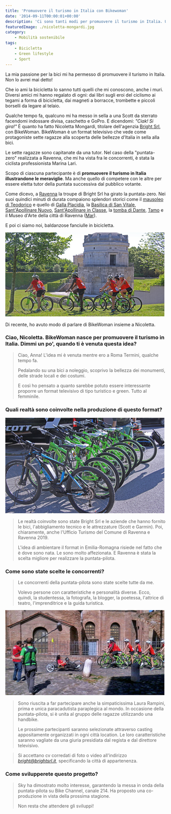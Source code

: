 ```yaml
---
title: 'Promuovere il turismo in Italia con Bikewoman'
date: '2014-09-11T00:00:01+00:00'
description: 'Ci sono tanti modi per promuovere il turismo in Italia. Uno di questi è BikeWoman, un format la cui puntata-pilota è stata realizzata a Ravenna.'
featuredImage: ./nicoletta-mongardi.jpg
category:
    - Mobilità sostenibile
tags:
    - Bicicletta
    - Green lifestyle
    - Sport
---
```


La mia passione per la bici mi ha permesso di promuovere il turismo in Italia. Non lo avrei mai detto!

Che io ami la bicicletta lo sanno tutti quelli che mi conoscono, anche i muri. Diversi amici mi hanno regalato di ogni: dai libri sugli eroi del ciclismo ai tegami a forma di bicicletta, dai magneti a borracce, trombette e piccoli borselli da legare al telaio.

Qualche tempo fa, qualcuno mi ha messo in sella a una Scott da sterrato facendomi indossare divisa, caschetto e GoPro. E dicendomi: *"Ciak! Si gira!"*
È quanto ha fatto Nicoletta Mongardi, titolare dell'agenzia [Bright Srl](http://www.brightsrl.it), con BikeWoman.
BikeWoman è un format televisivo che vede come protagoniste sette ragazze alla scoperta delle bellezze d'Italia in sella alla bici.

Le sette ragazze sono capitanate da una tutor. Nel caso della "puntata-zero" realizzata a Ravenna, che mi ha vista fra le concorrenti, è stata la ciclista professionista Marina Lari.

Scopo di ciascuna partecipante è di **promuovere il turismo in Italia illustrandone le meraviglie**. Ma anche quello di competere con le altre per essere eletta tutor della puntata successiva dal pubblico votante.

Come dicevo, a [Ravenna](http://www.turismo.ra.it/ita/) la troupe di Bright Srl ha girato la puntata-zero.
Nei suoi quindici minuti di durata compaiono splendori storici come il [mausoleo di Teodorico](http://www.turismo.ra.it/ita/Scopri-il-territorio/Arte-e-cultura/Patrimonio-Unesco/Mausoleo-di-Teoderico) e quello di [Galla Placidia](http://www.turismo.ra.it/ita/Scopri-il-territorio/Arte-e-cultura/Patrimonio-Unesco/Mausoleo-di-Galla-Placidia), la [Basilica di San Vitale](http://www.turismo.ra.it/ita/Scopri-il-territorio/Arte-e-cultura/Patrimonio-Unesco/Basilica-di-San-Vitale), [Sant'Apollinare Nuovo](http://www.turismo.ra.it/ita/Scopri-il-territorio/Arte-e-cultura/Patrimonio-Unesco/Basilica-di-Sant'Apollinare-Nuovo), [Sant'Apollinare in Classe](http://www.turismo.ra.it/ita/Scopri-il-territorio/Arte-e-cultura/Patrimonio-Unesco/Basilica-di-Sant'Apollinare-in-Classe), la [tomba di Dante](http://www.turismo.ra.it/ita/Scopri-il-territorio/Arte-e-cultura/Monumenti-alla-memoria/Tomba-di-Dante-e-Quadrarco-di-Braccioforte), [Tamo](http://www.tamoravenna.it) e il Museo d'Arte della città di Ravenna ([Mar](http://www.mar.ra.it/ita/)).

E poi ci siamo noi, baldanzose fanciulle in bicicletta.

![Teodorico](./teodorico.jpg)

Di recente, ho avuto modo di parlare di BikeWoman insieme a Nicoletta.

### Ciao, Nicoletta. BikeWoman nasce per promuovere il turismo in Italia. Dimmi un po', quando ti è venuta questa idea?

> Ciao, Anna! L'idea mi è venuta mentre ero a Roma Termini, qualche tempo fa.
>
> Pedalando su una bici a noleggio, scoprivo la bellezza dei monumenti, delle strade locali e dei costumi.
>
> E così ho pensato a quanto sarebbe potuto essere interessante proporre un format televisivo di tipo turistico e green. Tutto al femminile.

### Quali realtà sono coinvolte nella produzione di questo format?

![Le bici Scott utilizzate](./bici-scott.jpg)

> Le realtà coinvolte sono state Bright Srl e le aziende che hanno fornito le bici, l'abbigliamento tecnico e le attrezzature (Scott e Garmin). Poi, chiaramente, anche l'Ufficio Turismo del Comune di Ravenna e Ravenna 2019.
>
> L'idea di ambientare il format in Emilia-Romagna risiede nel fatto che è dove sono nata. Le sono molto affezionata. E Ravenna è stata la scelta migliore per realizzare la puntata-pilota.

### Come sono state scelte le concorrenti?

> Le concorrenti della puntata-pilota sono state scelte tutte da me.
>
> Volevo persone con caratteristiche e personalità diverse. Ecco, quindi, la studentessa, la fotografa, la blogger, la poetessa, l'attrice di teatro, l'imprenditrice e la guida turistica.

![L'incontro con Laura Rampini, su hand bike](./hand-bike.jpg)

> Sono riuscita a far partecipare anche la simpaticissima Laura Rampini, prima e unica paracadutista paraplegica al mondo. In occasione della puntata-pilota, si è unita al gruppo delle ragazze utilizzando una handbike.
>
> Le prossime partecipanti saranno selezionate attraverso casting appositamente organizzati in ogni città location. Le loro caratteristiche saranno vagliate da una giuria presidiata dal regista e dal direttore televisivo.

> Si accettano cv corredati di foto o video all'indirizzo *bright@brightsrl.it*, specificando la città di appartenenza.

### Come svilupperete questo progetto?

> Sky ha dimostrato molto interesse, garantendo la messa in onda della puntata-pilota su Bike Channel, canale 214. Ha proposto una co-produzione in vista della prossima stagione.
>
> Non resta che attendere gli sviluppi!
